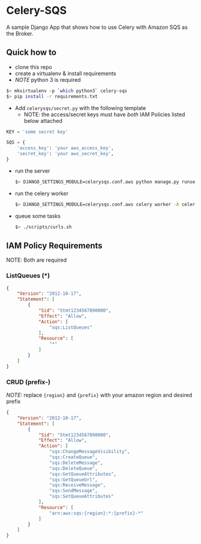 # Celery-SQS

A sample Django App that shows how to use Celery with Amazon SQS as the Broker.

## Quick how to

* clone this repo
* create a virtualenv & install requirements
* *NOTE* python 3 is required

```sh
$> mkvirtualenv -p `which python3` celery-sqs
$> pip install -r requirements.txt
```

* Add `celerysqs/secret.py` with the following template
  * NOTE: the access/secret keys must have _both_ IAM Policies listed below attached

```python
KEY = 'some secret key'

SQS = {
    'access_key': 'your aws_access_key',
    'secret_key': 'your aws_secret_key',
}
```

* run the server

    ```sh
    $> DJANGO_SETTINGS_MODULE=celerysqs.conf.aws python manage.py runserver [ip:[port]]
    ```

* run the celery worker

    ```sh
    $> DJANGO_SETTINGS_MODULE=celerysqs.conf.aws celery worker -A celerysqs --concurrency=1 -l info
    ```

* queue some tasks

    ```sh
    $> ./scripts/curls.sh
    ```

## IAM Policy Requirements

NOTE: Both are required

### ListQueues (*)

```json
{
    "Version": "2012-10-17",
    "Statement": [
        {
            "Sid": "Stmt1234567890000",
            "Effect": "Allow",
            "Action": [
                "sqs:ListQueues"
            ],
            "Resource": [
                "*"
            ]
        }
    ]
}
```

### CRUD (prefix-)

*NOTE:* replace `{region}` and `{prefix}` with your amazon region and desired prefix

```json
{
    "Version": "2012-10-17",
    "Statement": [
        {
            "Sid": "Stmt1234567890000",
            "Effect": "Allow",
            "Action": [
                "sqs:ChangeMessageVisibility",
                "sqs:CreateQueue",
                "sqs:DeleteMessage",
                "sqs:DeleteQueue",
                "sqs:GetQueueAttributes",
                "sqs:GetQueueUrl",
                "sqs:ReceiveMessage",
                "sqs:SendMessage",
                "sqs:SetQueueAttributes"
            ],
            "Resource": [
                "arn:aws:sqs:{region}:*:{prefix}-*"
            ]
        }
    ]
}
```
